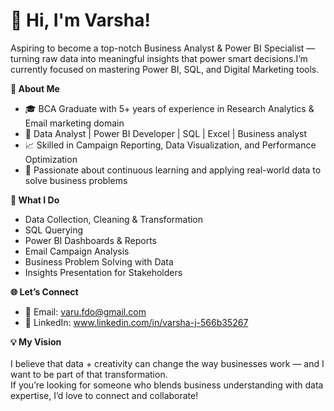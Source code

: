 # 👋 Hi, I'm Varsha!

Aspiring to become a top-notch Business Analyst & Power BI Specialist — turning raw data into meaningful insights that power smart decisions.I’m currently focused on mastering Power BI, SQL, and Digital Marketing tools.<br>

<B>🔑 About Me<br></b>
- 🎓 BCA Graduate with 5+ years of experience in Research Analytics & Email marketing domain<br>
- 💼 Data Analyst | Power BI Developer | SQL | Excel | Business analyst<br>
- 📈 Skilled in Campaign Reporting, Data Visualization, and Performance Optimization<br>
- 🌱 Passionate about continuous learning and applying real-world data to solve business problems<br>

<b>💼 What I Do<br></b>
- Data Collection, Cleaning & Transformation<br>
- SQL Querying <br>
- Power BI Dashboards & Reports<br>
- Email Campaign Analysis<br>
- Business Problem Solving with Data<br>
- Insights Presentation for Stakeholders<br>


<b>🌐 Let’s Connect<br></b>
- 📧 Email: varu.fdo@gmail.com<br>
- 🔗 LinkedIn: www.linkedin.com/in/varsha-j-566b35267<br>


<b>💡 My Vision<br><br></b>
I believe that data + creativity can change the way businesses work — and I want to be part of that transformation. <br>
If you’re looking for someone who blends business understanding with data expertise, I’d love to connect and collaborate!<br>
